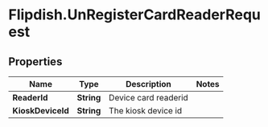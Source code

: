 # Flipdish.UnRegisterCardReaderRequest

## Properties

Name | Type | Description | Notes
------------ | ------------- | ------------- | -------------
**ReaderId** | **String** | Device card readerid | 
**KioskDeviceId** | **String** | The kiosk device id | 


